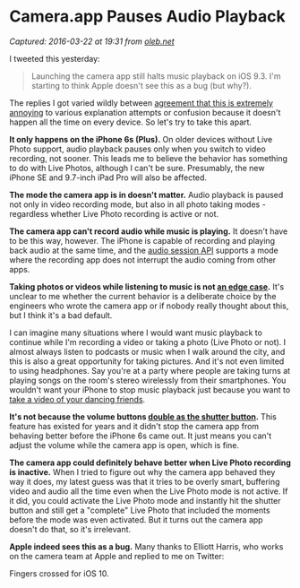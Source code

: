# Camera.app Pauses Audio Playback

_Captured: 2016-03-22 at 19:31 from [oleb.net](http://oleb.net/blog/2016/03/ios-camera-app-pauses-audio-playback/)_

I tweeted this yesterday:

> Launching the camera app still halts music playback on iOS 9.3. I'm starting to think Apple doesn't see this as a bug (but why?).

The replies I got varied wildly between [agreement that this is extremely annoying](https://twitter.com/mjtsai/status/712120360129454081) to various explanation attempts or confusion because it doesn't happen all the time on every device. So let's try to take this apart.

**It only happens on the iPhone 6s (Plus).** On older devices without Live Photo support, audio playback pauses only when you switch to video recording, not sooner. This leads me to believe the behavior has something to do with Live Photos, although I can't be sure. Presumably, the new iPhone SE and 9.7-inch iPad Pro will also be affected.

**The mode the camera app is in doesn't matter.** Audio playback is paused not only in video recording mode, but also in all photo taking modes - regardless whether Live Photo recording is active or not.

**The camera app can't record audio while music is playing.** It doesn't have to be this way, however. The iPhone is capable of recording and playing back audio at the same time, and the [audio session API](https://developer.apple.com/library/ios/documentation/Audio/Conceptual/AudioSessionProgrammingGuide/AudioSessionCategoriesandModes/AudioSessionCategoriesandModes.html#//apple_ref/doc/uid/TP40007875-CH10-SW1) supports a mode where the recording app does not interrupt the audio coming from other apps.

**Taking photos or videos while listening to music is not [an edge case](https://twitter.com/zbowling/status/712175714322100225).** It's unclear to me whether the current behavior is a deliberate choice by the engineers who wrote the camera app or if nobody really thought about this, but I think it's a bad default.

I can imagine many situations where I would want music playback to continue while I'm recording a video or taking a photo (Live Photo or not). I almost always listen to podcasts or music when I walk around the city, and this is also a great opportunity for taking pictures. And it's not even limited to using headphones. Say you're at a party where people are taking turns at playing songs on the room's stereo wirelessly from their smartphones. You wouldn't want your iPhone to stop music playback just because you want to [take a video of your dancing friends](https://twitter.com/PossiblyAlan/status/712067084776243200).

**It's not because the volume buttons [double as the shutter button](https://twitter.com/Bonney/status/712226497377869825).** This feature has existed for years and it didn't stop the camera app from behaving better before the iPhone 6s came out. It just means you can't adjust the volume while the camera app is open, which is fine.

**The camera app could definitely behave better when Live Photo recording is inactive.** When I tried to figure out why the camera app behaved they way it does, my latest guess was that it tries to be overly smart, buffering video and audio all the time even when the Live Photo mode is not active. If it did, you could activate the Live Photo mode and instantly hit the shutter button and still get a "complete" Live Photo that included the moments before the mode was even activated. But it turns out the camera app doesn't do that, so it's irrelevant.

**Apple indeed sees this as a bug.** Many thanks to Elliott Harris, who works on the camera team at Apple and replied to me on Twitter:

Fingers crossed for iOS 10.
